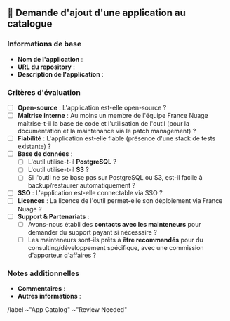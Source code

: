 ## 📝 Demande d'ajout d'une application au catalogue

### Informations de base

- **Nom de l'application** :
- **URL du repository** :
- **Description de l'application** :

### Critères d'évaluation

- [ ] **Open-source** : L'application est-elle open-source ?
- [ ] **Maîtrise interne** : Au moins un membre de l'équipe France Nuage maîtrise-t-il la base de code et l'utilisation de l'outil (pour la documentation et la maintenance via le patch management) ?
- [ ] **Fiabilité** : L'application est-elle fiable (présence d'une stack de tests existante) ?
- [ ] **Base de données** :
  - [ ] L'outil utilise-t-il **PostgreSQL** ?
  - [ ] L'outil utilise-t-il **S3** ?
  - [ ] Si l'outil ne se base pas sur PostgreSQL ou S3, est-il facile à backup/restaurer automatiquement ?
- [ ] **SSO** : L'application est-elle connectable via SSO ?
- [ ] **Licences** : La licence de l'outil permet-elle son déploiement via France Nuage ?
- [ ] **Support & Partenariats** :
  - [ ] Avons-nous établi des **contacts avec les mainteneurs** pour demander du support payant si nécessaire ?
  - [ ] Les mainteneurs sont-ils prêts à **être recommandés** pour du consulting/développement spécifique, avec une commission d'apporteur d'affaires ?

### Notes additionnelles

- **Commentaires** :
- **Autres informations** :

/label ~"App Catalog" ~"Review Needed"
